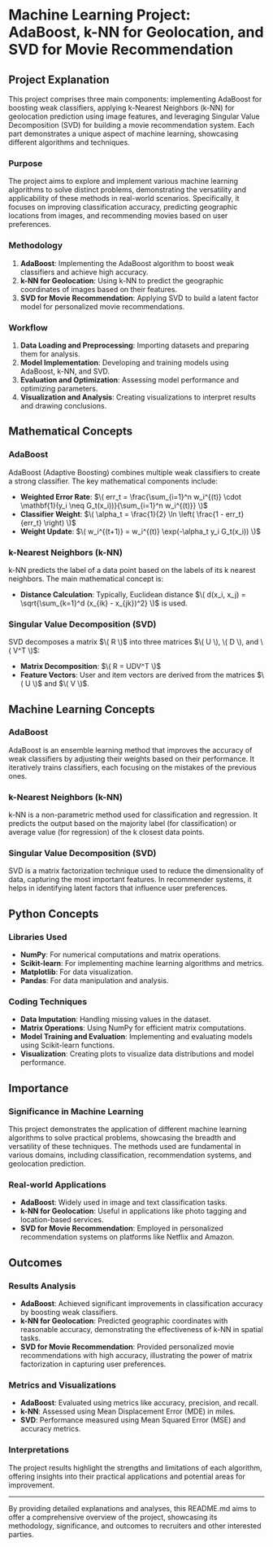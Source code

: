 # Machine Learning Project: AdaBoost, k-NN for Geolocation, and SVD for Movie Recommendation

## Project Explanation
This project comprises three main components: implementing AdaBoost for boosting weak classifiers, applying k-Nearest Neighbors (k-NN) for geolocation prediction using image features, and leveraging Singular Value Decomposition (SVD) for building a movie recommendation system. Each part demonstrates a unique aspect of machine learning, showcasing different algorithms and techniques.

### Purpose
The project aims to explore and implement various machine learning algorithms to solve distinct problems, demonstrating the versatility and applicability of these methods in real-world scenarios. Specifically, it focuses on improving classification accuracy, predicting geographic locations from images, and recommending movies based on user preferences.

### Methodology
1. **AdaBoost**: Implementing the AdaBoost algorithm to boost weak classifiers and achieve high accuracy.
2. **k-NN for Geolocation**: Using k-NN to predict the geographic coordinates of images based on their features.
3. **SVD for Movie Recommendation**: Applying SVD to build a latent factor model for personalized movie recommendations.

### Workflow
1. **Data Loading and Preprocessing**: Importing datasets and preparing them for analysis.
2. **Model Implementation**: Developing and training models using AdaBoost, k-NN, and SVD.
3. **Evaluation and Optimization**: Assessing model performance and optimizing parameters.
4. **Visualization and Analysis**: Creating visualizations to interpret results and drawing conclusions.

## Mathematical Concepts
### AdaBoost
AdaBoost (Adaptive Boosting) combines multiple weak classifiers to create a strong classifier. The key mathematical components include:
- **Weighted Error Rate**: $\( err_t = \frac{\sum_{i=1}^n w_i^{(t)} \cdot \mathbf{1}(y_i \neq G_t(x_i))}{\sum_{i=1}^n w_i^{(t)}} \)$
- **Classifier Weight**: $\( \alpha_t = \frac{1}{2} \ln \left( \frac{1 - err_t}{err_t} \right) \)$
- **Weight Update**: $\( w_i^{(t+1)} = w_i^{(t)} \exp(-\alpha_t y_i G_t(x_i)) \)$

### k-Nearest Neighbors (k-NN)
k-NN predicts the label of a data point based on the labels of its k nearest neighbors. The main mathematical concept is:
- **Distance Calculation**: Typically, Euclidean distance $\( d(x_i, x_j) = \sqrt{\sum_{k=1}^d (x_{ik} - x_{jk})^2} \)$ is used.

### Singular Value Decomposition (SVD)
SVD decomposes a matrix $\( R \)$ into three matrices $\( U \), \( D \), and \( V^T \)$:
- **Matrix Decomposition**: $\( R = UDV^T \)$
- **Feature Vectors**: User and item vectors are derived from the matrices $\( U \)$ and $\( V \)$.

## Machine Learning Concepts
### AdaBoost
AdaBoost is an ensemble learning method that improves the accuracy of weak classifiers by adjusting their weights based on their performance. It iteratively trains classifiers, each focusing on the mistakes of the previous ones.

### k-Nearest Neighbors (k-NN)
k-NN is a non-parametric method used for classification and regression. It predicts the output based on the majority label (for classification) or average value (for regression) of the k closest data points.

### Singular Value Decomposition (SVD)
SVD is a matrix factorization technique used to reduce the dimensionality of data, capturing the most important features. In recommender systems, it helps in identifying latent factors that influence user preferences.

## Python Concepts
### Libraries Used
- **NumPy**: For numerical computations and matrix operations.
- **Scikit-learn**: For implementing machine learning algorithms and metrics.
- **Matplotlib**: For data visualization.
- **Pandas**: For data manipulation and analysis.

### Coding Techniques
- **Data Imputation**: Handling missing values in the dataset.
- **Matrix Operations**: Using NumPy for efficient matrix computations.
- **Model Training and Evaluation**: Implementing and evaluating models using Scikit-learn functions.
- **Visualization**: Creating plots to visualize data distributions and model performance.

## Importance
### Significance in Machine Learning
This project demonstrates the application of different machine learning algorithms to solve practical problems, showcasing the breadth and versatility of these techniques. The methods used are fundamental in various domains, including classification, recommendation systems, and geolocation prediction.

### Real-world Applications
- **AdaBoost**: Widely used in image and text classification tasks.
- **k-NN for Geolocation**: Useful in applications like photo tagging and location-based services.
- **SVD for Movie Recommendation**: Employed in personalized recommendation systems on platforms like Netflix and Amazon.

## Outcomes
### Results Analysis
- **AdaBoost**: Achieved significant improvements in classification accuracy by boosting weak classifiers.
- **k-NN for Geolocation**: Predicted geographic coordinates with reasonable accuracy, demonstrating the effectiveness of k-NN in spatial tasks.
- **SVD for Movie Recommendation**: Provided personalized movie recommendations with high accuracy, illustrating the power of matrix factorization in capturing user preferences.

### Metrics and Visualizations
- **AdaBoost**: Evaluated using metrics like accuracy, precision, and recall.
- **k-NN**: Assessed using Mean Displacement Error (MDE) in miles.
- **SVD**: Performance measured using Mean Squared Error (MSE) and accuracy metrics.

### Interpretations
The project results highlight the strengths and limitations of each algorithm, offering insights into their practical applications and potential areas for improvement.

---

By providing detailed explanations and analyses, this README.md aims to offer a comprehensive overview of the project, showcasing its methodology, significance, and outcomes to recruiters and other interested parties.
